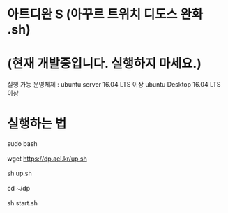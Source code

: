 # 아트디완 S (아꾸르 트위치 디도스 완화 .sh) 
# (현재 개발중입니다. 실행하지 마세요.) <br>
실행 가능 운영체제 : ubuntu server 16.04 LTS 이상 ubuntu Desktop 16.04 LTS 이상 <br>
# 실행하는 법 <br>
sudo bash  <br><br>
wget https://dp.ael.kr/up.sh <br><br>
sh up.sh <br><br>
cd ~/dp <br><br>
sh start.sh <br><br>

